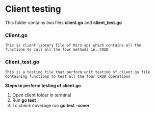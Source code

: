 # Client testing

This folder contains two files <strong>client.go</strong> and <strong>client_test.go</strong>

### Client.go
    This is client library file of Miro api which contains all the functions to call all the four methods ie. CRUD

### Client_test.go

    This is a testing file that perform unit testing of client.go file containing functions to test all the four CRUD operations

<strong>Steps to perform testing of client.go</strong>
<br>

1. Open client folder in terminal <br>
2. Run <strong>go test</strong> <br/>
3. To check coverage run <strong>go test -cover</strong>